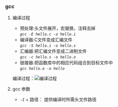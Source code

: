### gcc 

1. 编译过程
    +  预处理:头文件展开，宏替换，注释去掉  
        *`gcc -E hello.c -o hello.i`*
    +  编译器:C文件变成汇编文件  
        *`gcc -S hello.i -o hello.s`*
    + 汇编器:把汇编文件变成二进制文件  
        *`gcc -c hello.s -o hello.o`*
    + 链接器:把函数库中的相应代码组合到目标文件中  
        *`gcc hello.o -o hello`*  

    编译过程：![编译过程](complie.png)

2. gcc 参数

    + *`-I`* + 路径： 提供编译时所需头文件路径
